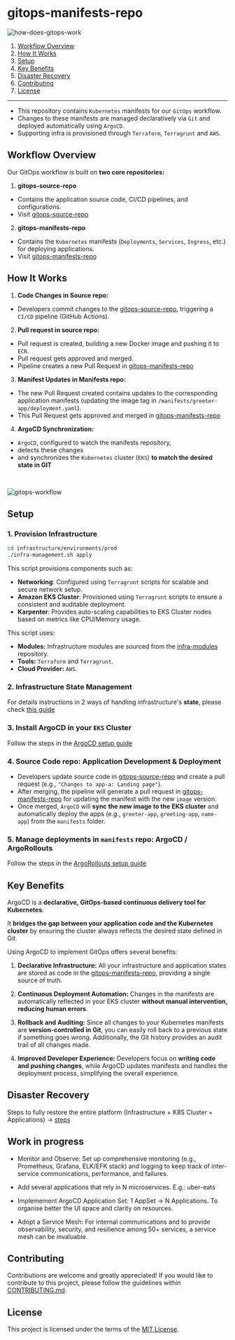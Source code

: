 # gitops-manifests-repo

![how-does-gitops-work](https://github.com/user-attachments/assets/46b60c9a-3c8b-4ecc-a853-a13debff154b)

1. [Workflow Overview](#workflow_overview)
1. [How It Works](#how_it_works)
1. [Setup](#setup)
1. [Key Benefits](#key_benefits)
1. [Disaster Recovery](#disaster_recovery)
1. [Contributing](#contributing)
1. [License](#license)

<hr>

- This repository contains `Kubernetes` manifests for our `GitOps` workflow.
- Changes to these manifests are managed declaratively via `Git` and deployed automatically using `ArgoCD`.
- Supporting infra is provisioned through `Terraform`, `Terragrunt` and `AWS`.

## Workflow Overview

Our GitOps workflow is built on **two core repositories:**

1. **gitops-source-repo**

- Contains the application source code, CI/CD pipelines, and configurations.
- Visit [gitops-source-repo](https://github.com/juanroldan1989/gitops-source-repo)

2. **gitops-manifests-repo**

- Contains the `Kubernetes` manifests (`Deployments`, `Services`, `Ingress`, etc.) for deploying applications.
- Visit [gitops-manifests-repo](https://github.com/juanroldan1989/gitops-manifests-repo)

## How It Works

1. **Code Changes in Source repo:**

- Developers commit changes to the [gitops-source-repo](https://github.com/juanroldan1989/gitops-source-repo), triggering a `CI/CD` pipeline (GitHub Actions).

2. **Pull request in source repo:**

- Pull request is created, building a new Docker image and pushing it to `ECR`.
- Pull request gets approved and merged.
- Pipeline creates a new Pull Request in [gitops-manifests-repo](https://github.com/juanroldan1989/gitops-manifests-repo)

3. **Manifest Updates in Manifests repo:**

- The new Pull Request created contains updates to the corresponding application manifests (updating the image tag in `/manifests/greeter-app/deployment.yaml`).
- This Pull Request gets approved and merged in [gitops-manifests-repo](https://github.com/juanroldan1989/gitops-manifests-repo)

4. **ArgoCD Synchronization:**

- `ArgoCD`, configured to watch the manifests repository,
- detects these changes
- and synchronizes the `Kubernetes` cluster (`EKS`) **to match the desired state in GIT**

<br>

![gitops-workflow](https://github.com/user-attachments/assets/e944156e-2ab3-41db-a9cb-4892aa849307)

## Setup

### 1. Provision Infrastructure

```bash
cd infrastructure/environments/prod
./infra-management.sh apply
```

This script provisions components such as:

- **Networking**: Configured using `Terragrunt` scripts for scalable and secure network setup.
- **Amazon EKS Cluster**: Provisioned using `Terragrunt` scripts to ensure a consistent and auditable deployment.
- **Karpenter**: Provides auto-scaling capabilities to EKS Cluster nodes based on metrics like CPU/Memory usage.

This script uses:

- **Modules:** Infrastructure modules are sourced from the [infra-modules](https://github.com/juanroldan1989/infra-modules/) repository.
- **Tools:** `Terraform` and `Terragrunt`.
- **Cloud Provider:** `AWS`.

### 2. Infrastructure State Management

For details instructions in 2 ways of handling infrastructure's **state**, please check [this guide](/INFRA_STATE.md)

### 3. Install ArgoCD in your `EKS` Cluster

Follow the steps in the [ArgoCD setup guide](/argocd/README.md)

### 4. Source Code repo: Application Development & Deployment

- Developers update source code in [gitops-source-repo](https://github.com/juanroldan1989/gitops-source-repo) and create a pull request (e.g., `"Changes to app-a: Landing page"`).
- After merging, the pipeline will generate a pull request in [gitops-manifests-repo](https://github.com/juanroldan1989/gitops-manifests-repo) for updating the manifest with the new `image` version.
- Once merged, `ArgoCD` will **sync the new image to the EKS cluster** and automatically deploy the apps (e.g., `greeter-app`, `greeting-app`, `name-app`) from the `manifests` folder.

### 5. Manage deployments in `manifests` repo: ArgoCD / ArgoRollouts

Follow the steps in the [ArgoRollouts setup guide](/argocd/ROLLOUTS.md)

## Key Benefits

ArgoCD is a **declarative, GitOps-based continuous delivery tool for Kubernetes**.

It **bridges the gap between your application code and the Kubernetes cluster** by ensuring the cluster always reflects the desired state defined in Git.

Using ArgoCD to implement GitOps offers several benefits:

1. **Declarative Infrastructure:** All your infrastructure and application states are stored as code in the [gitops-manifests-repo](https://github.com/juanroldan1989/gitops-manifests-repo), providing a single source of truth.

2. **Continuous Deployment Automation:** Changes in the manifests are automatically reflected in your EKS cluster **without manual intervention, reducing human errors**.

3. **Rollback and Auditing:** Since all changes to your Kubernetes manifests are **version-controlled in Git**, you can easily roll back to a previous state if something goes wrong. Additionally, the Git history provides an audit trail of all changes made.

4. **Improved Developer Experience:** Developers focus on **writing code and pushing changes**, while ArgoCD updates manifests and handles the deployment process, simplifying the overall experience.

## Disaster Recovery

Steps to fully restore the entire platform (Infrastructure + K8S Cluster + Applications) -> [steps](RECOVERY.md)

## Work in progress

- Monitor and Observe: Set up comprehensive monitoring (e.g., Prometheus, Grafana, ELK/EFK stack) and logging to keep track of inter-service communications, performance, and failures.

- Add several applications that rely in N microservices. E.g.: uber-eats

- Implemement ArgoCD Application Set: 1 AppSet -> N Applications. To organise better the UI space and clarity on resources.

- Adopt a Service Mesh: For internal communications and to provide observability, security, and resilience among 50+ services, a service mesh can be invaluable.

## Contributing

Contributions are welcome and greatly appreciated! If you would like to contribute to this project, please follow the guidelines within [CONTRIBUTING.md](CONTRIBUTING.md).

## License

This project is licensed under the terms of the [MIT License](LICENSE).
